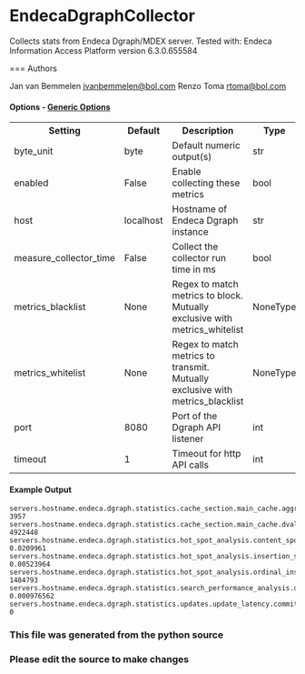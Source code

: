 EndecaDgraphCollector
=====

Collects stats from Endeca Dgraph/MDEX server.
Tested with: Endeca Information Access Platform version 6.3.0.655584

=== Authors

Jan van Bemmelen <jvanbemmelen@bol.com>
Renzo Toma <rtoma@bol.com>


#### Options - [Generic Options](Configuration)

<table><tr><th>Setting</th><th>Default</th><th>Description</th><th>Type</th></tr>
<tr><td>byte_unit</td><td>byte</td><td>Default numeric output(s)</td><td>str</td></tr>
<tr><td>enabled</td><td>False</td><td>Enable collecting these metrics</td><td>bool</td></tr>
<tr><td>host</td><td>localhost</td><td>Hostname of Endeca Dgraph instance</td><td>str</td></tr>
<tr><td>measure_collector_time</td><td>False</td><td>Collect the collector run time in ms</td><td>bool</td></tr>
<tr><td>metrics_blacklist</td><td>None</td><td>Regex to match metrics to block. Mutually exclusive with metrics_whitelist</td><td>NoneType</td></tr>
<tr><td>metrics_whitelist</td><td>None</td><td>Regex to match metrics to transmit. Mutually exclusive with metrics_blacklist</td><td>NoneType</td></tr>
<tr><td>port</td><td>8080</td><td>Port of the Dgraph API listener</td><td>int</td></tr>
<tr><td>timeout</td><td>1</td><td>Timeout for http API calls</td><td>int</td></tr>
</table>

#### Example Output

```
servers.hostname.endeca.dgraph.statistics.cache_section.main_cache.aggregatedrecordcount.entry_count 3957
servers.hostname.endeca.dgraph.statistics.cache_section.main_cache.dval_bincount.entry_count 4922448
servers.hostname.endeca.dgraph.statistics.hot_spot_analysis.content_spotlighting_performance.min 0.0209961
servers.hostname.endeca.dgraph.statistics.hot_spot_analysis.insertion_sort_time.avg 0.00523964
servers.hostname.endeca.dgraph.statistics.hot_spot_analysis.ordinal_insertion_sort_time.n 1484793
servers.hostname.endeca.dgraph.statistics.search_performance_analysis.qconj_lookupphr.min 0.000976562
servers.hostname.endeca.dgraph.statistics.updates.update_latency.commit.audit_stat_calculation_time_resume_.n 0
```

### This file was generated from the python source
### Please edit the source to make changes

